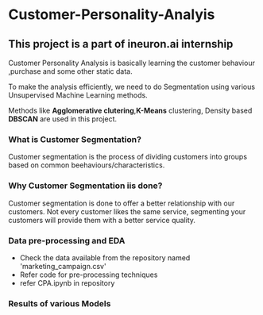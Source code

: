 # Customer-Personality-Analyis
## This project is a part of ineuron.ai internship

Customer Personality Analysis is basically learning the customer behaviour ,purchase and some other static data.

To make the analysis efficiently, we need to do Segmentation using various Unsupervised Machine Learning methods.

Methods like **Agglomerative clutering**,**K-Means** clustering, Density based **DBSCAN** are used in this project.

### What is Customer Segmentation?
  Customer segmentation is the process of dividing customers into groups based on common beehaviours/characteristics.
  
### Why Customer Segmentation iis done?
  Customer segmentation is done to offer a better relationship with our customers. Not every customer likes the same service,       segmenting your customers will provide them with a better service quality.
  
### Data pre-processing and EDA
- Check the data available from the repository named 'marketing_campaign.csv'
- Refer code for pre-processing techniques
- refer CPA.ipynb in repository

### Results of various Models
